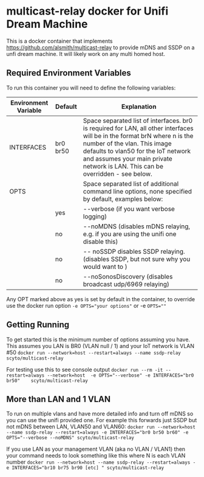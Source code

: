 # multicast-relay docker for Unifi Dream Machine

This is a docker container that implements <https://github.com/alsmith/multicast-relay> to provide mDNS and SSDP on a unfi dream machine.  It will likely work on any multi homed host.

## Required Environment Variables

 To run this container you will need to define the following variables:

| Environment Variable | Default          | Explanation                                                                                                                                    |
|----------------------|-----------------------------|------------------------------------------------------------------------------------------------------------------------------------------------|
| INTERFACES           | br0 br50         | Space separated list of interfaces. br0 is required for LAN, all other interfaces will be in the format brN where n is the number of the vlan.  This image defaults to vlan50 for the IoT network and assumes your main private network is LAN.  This can be overridden - see below.                                                                                                                                                              |
| OPTS                 |                  | Space separated list of additional command line options, none specified by default, examples below:                                                          |
|                      |     yes          | --verbose (if you want verbose logging)                                                                                      |
|                      |     no           | --noMDNS (disables mDNS relaying, e.g. if you are using the unifi one disable this)          |
|                      |     no           | -- noSSDP disables SSDP relaying. (disables SSDP, but not sure why you would want to )                                                                               |
|                      |     no           | --noSonosDiscovery (disables broadcast udp/6969 relaying)                                                                             |

Any OPT marked above as yes is set by default in the container, to override use the docker run option `-e OPTS="your options"` or -e `OPTS=""`

## Getting Running

To get started this is the minimum number of options assuming you have. This assumes you LAN is BR0 (VLAN null / 1) and your IoT network is VLAN #50
`docker run --network=host --restart=always --name ssdp-relay scyto/multicast-relay`

For testing use this to see console output
`docker run --rm -it --restart=always --network=host  -e OPTS="--verbose" -e INTERFACES="br0 br50"    scyto/multicast-relay`

## More than LAN and 1 VLAN

To run on multiple vlans and have more detailed info and turn off mDNS so you can use the unifi provided one. For example this forwards just SSDP but not mDNS between LAN, VLAN50 and VLAN60:
`docker run --network=host --name ssdp-relay --restart=always -e INTERFACES="br0 br50 br60" -e OPTS="--verbose --noMDNS" scyto/multicast-relay`

If you use LAN as your management VLAN (aka no VLAN / VLAN1) then your command needs to look something like this where  N is each VLAN number
`docker run --network=host --name ssdp-relay --restart=always -e INTERFACES="br10 br75 br90 [etc] " scyto/multicast-relay`
